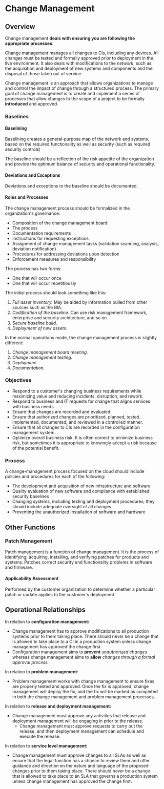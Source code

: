 # Change Management

## Overview

Change management **deals with ensuring you are following the appropriate processes.**

Change management manages all changes to CIs, including any devices. All changes must be tested and formally approved prior to deployment in the live environment. It also deals with modifications to the *network*, such as the acquisition and deployment of new systems and components and the disposal of those taken out of service.

Change management is an approach that allows organizations to manage and control the impact of change through a structured process. The primary goal of change management is to create and implement a series of processes that allow changes to the scope of a project to be formally **introduced** and approved.

### Baselines

#### Baselining

Baselining creates a general-purpose map of the network and systems, based on the required functionality as well as security \(such as required security controls\)

The baseline should be a reflection of the risk appetite of the organization and provide the optimum balance of security and operational functionality.

#### Deviations and Exceptions

Deviations and exceptions to the baseline should be documented.

#### Roles and Processes

The change management process should be formalized in the organization's governance:

- Composition of the change management board
- The process
- Documentation requirements
- Instructions for requesting exceptions
- Assignment of change management tasks \(validation scanning, analysis, deviation notification\)
- Procedures for addressing deviations upon detection
- Enforcement measures and responsibility

The process has two forms:

- One that will occur once
- One that will occur repetitiously

The initial process should look something like this:

1. *Full asset inventory.* May be aided by information pulled from other sources such as the BIA.
2. *Codification of the baseline.* Can use risk management framework, enterprise and security architecture, and so on.
3. *Secure baseline build.*
4. *Deployment of new assets.*

In the normal operations mode, the change management process is slightly different:

1. *Change management board meeting.*
2. *Change management testing.*
3. *Deployment.*
4. *Documentation.*

### Objectives

- Respond to a customer's changing business requirements while maximizing value and reducing incidents, disruption, and rework.
- Respond to business and IT requests for change that aligns services with business needs.
- Ensure that changes are recorded and evaluated.
- Ensure that authorized changes are prioritized, planned, tested, implemented, documented, and reviewed in a controlled manner.
- Ensure that all changes to CIs are recorded in the configuration management system.
- Optimize overall business risk. It is often correct to minimize business risk, but sometimes it is appropriate to knowingly accept a risk because of the potential benefit.

### Process

A change-management process focused on the cloud should include policies and procedures for each of the following:

- The development and acquisition of new infrastructure and software
- Quality evaluation of new software and compliance with established security baselines
- Changing systems, including testing and deployment procedures; they should include adequate oversight of all changes
- Preventing the unauthorized installation of software and hardware

## Other Functions

### Patch Management

Patch management is a function of change management. It is the process of identifying, acquiring, installing, and verifying patches for products and systems. Patches correct security and functionality problems in software and firmware.

#### Applicability Assessment

Performed by the customer organization to determine whether a particular patch or update applies to the customer's deployment.

## Operational Relationships

In relation to **configuration management:**

- Change management has to approve modifications to all production systems prior to them taking place. There should never be a change that is allowed to take place to a CI in a production system unless change management has approved the change first.
- Configuration management aims to  **prevent** *unauthorized changes* whereas change management aims to **allow** *changes through a formal approval process.*

In relation to **problem management:**

- Problem management works with change management to ensure fixes are properly tested and approved. Once the fix is approved, change management will deploy the fix, and the fix will be marked as completed in both the change management and problem management processes.

In relation to **release and deployment management:**

- Change management must approve any activities that release and deployment management will be engaging in prior to the release.
  - Change management must approve requests to carry out the release, and then deployment management can schedule and execute the release.

In relation to **service level management:**

- Change management must approve changes to all SLAs as well as ensure that the legal function has a chance to review them and offer guidance and direction on the nature and language of the proposed changes prior to them taking place. There should never be a change that is allowed to take place to an SLA that governs a production system unless change management has approved the change first.